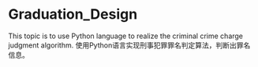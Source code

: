 # Graduation_Design
This topic is to use Python language to realize the criminal crime charge judgment algorithm. 使用Python语言实现刑事犯罪罪名判定算法，判断出罪名信息。
